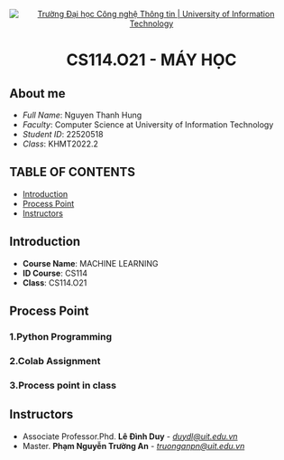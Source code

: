 <p align="center">
  <a href="https://www.uit.edu.vn/" title="Trường Đại học Công nghệ Thông tin" style="border: 5;">
    <img src="https://i.imgur.com/WmMnSRt.png" alt="Trường Đại học Công nghệ Thông tin | University of Information Technology" >
  </a>
</p>

<!-- Title -->
<h1 align="center"><b>CS114.O21 - MÁY HỌC</b></h1>

## About me
* *Full Name*: Nguyen Thanh Hung
* *Faculty*: Computer Science at University of Information Technology
* *Student ID*: 22520518
* *Class*: KHMT2022.2

## TABLE OF CONTENTS
* [ Introduction](#Introduction)
* [ Process Point](#ProcessPoint)
* [ Instructors](#Instructors)

## Introduction
<a name="Introduction"></a>
* **Course Name**: MACHINE LEARNING
* **ID Course**: CS114
* **Class**: CS114.O21
## Process Point
<a name ="process"></a>
### 1.Python Programming


<a name ="colab"></a>
### 2.Colab Assignment


<a name ="ProcessPoint"></a>
### 3.Process point in class

## Instructors
<a name="Instructors"></a>
* Associate Professor.Phd. **Lê Đình Duy** - *duydl@uit.edu.vn*
* Master. **Phạm Nguyễn Trường An** - *truonganpn@uit.edu.vn*
